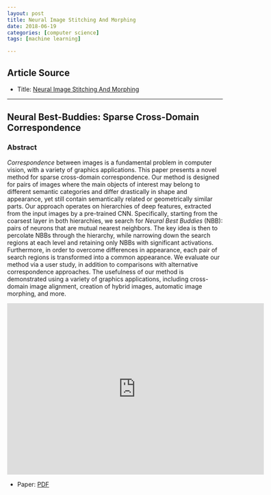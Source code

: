 ```yaml
---
layout: post
title: Neural Image Stitching And Morphing 
date: 2018-06-19
categories: [computer science]
tags: [machine learning]

---
```


## Article Source
* Title: [Neural Image Stitching And Morphing](https://www.youtube.com/watch?v=SWW0nVQNm2w)

---


## Neural Best-Buddies: Sparse Cross-Domain Correspondence

### Abstract 

*Correspondence* between images is a fundamental problem in computer vision, with a variety of graphics applications. This paper presents a novel method for sparse cross-domain correspondence. Our method is designed for pairs of images where the main objects of interest may belong to different semantic categories and differ drastically in shape and appearance, yet still contain semantically related or geometrically similar parts. Our approach operates on hierarchies of deep features, extracted from the input images by a pre-trained CNN. Specifically, starting from the coarsest layer in both hierarchies, we search for *Neural Best Buddies* (NBB): pairs of neurons that are mutual nearest neighbors. The key idea is then to percolate NBBs through the hierarchy, while narrowing down the search regions at each level and retaining only NBBs with significant activations. Furthermore, in order to overcome differences in appearance, each pair of search regions is transformed into a common appearance. We evaluate our method via a user study, in addition to comparisons with alternative correspondence approaches. The usefulness of our method is demonstrated using a variety of graphics applications, including cross-domain image alignment, creation of hybrid images, automatic image morphing, and more. 

<iframe width="600" height="400" src="https://www.youtube.com/embed/SWW0nVQNm2w" frameborder="0" allow="autoplay; encrypted-media" allowfullscreen></iframe>

* Paper: [PDF](https://arxiv.org/pdf/1805.04140)